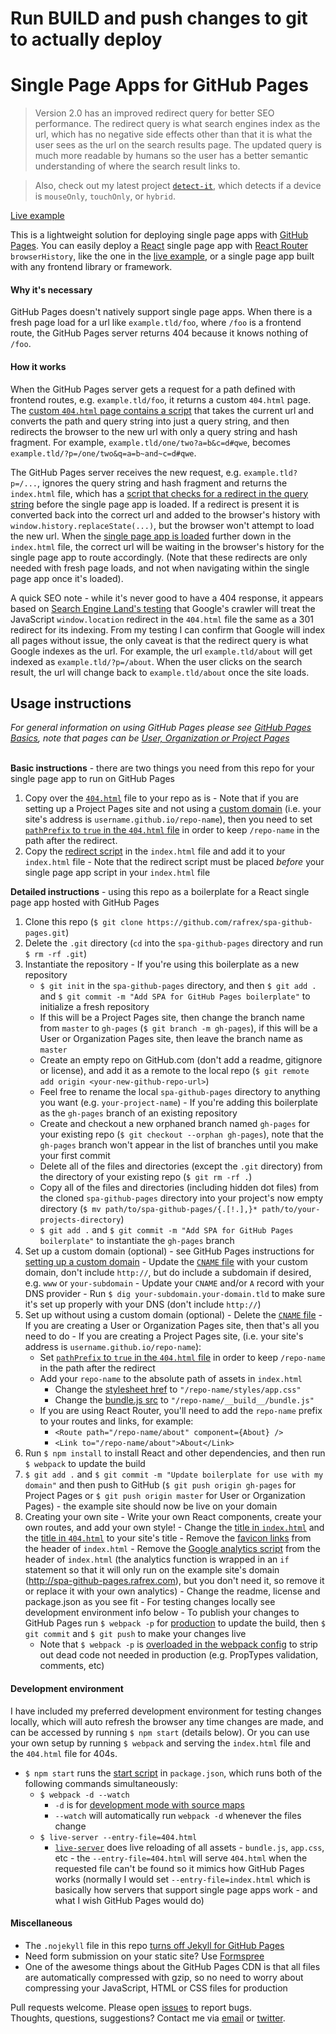 # Run BUILD and push changes to git to actually deploy
# Single Page Apps for GitHub Pages

> Version 2.0 has an improved redirect query for better SEO performance. The redirect query is what search engines index as the url, which has no negative side effects other than that it is what the user sees as the url on the search results page. The updated query is much more readable by humans so the user has a better semantic understanding of where the search result links to.  

> Also, check out my latest project [`detect-it`](https://github.com/rafrex/detect-it), which detects if a device is `mouseOnly`, `touchOnly`, or `hybrid`.



[Live example][liveExample]  

This is a lightweight solution for deploying single page apps with [GitHub Pages][ghPagesOverview]. You can easily deploy a [React][react] single page app with [React Router][reactRouter] `browserHistory`, like the one in the [live example][liveExample], or a single page app built with any frontend library or framework.

#### Why it's necessary
GitHub Pages doesn't natively support single page apps. When there is a fresh page load for a url like `example.tld/foo`, where `/foo` is a frontend route, the GitHub Pages server returns 404 because it knows nothing of `/foo`.

#### How it works
When the GitHub Pages server gets a request for a path defined with frontend routes, e.g. `example.tld/foo`, it returns a custom `404.html` page. The [custom `404.html` page contains a script][404html] that takes the current url and converts the path and query string into just a query string, and then redirects the browser to the new url with only a query string and hash fragment. For example, `example.tld/one/two?a=b&c=d#qwe`, becomes `example.tld/?p=/one/two&q=a=b~and~c=d#qwe`.

The GitHub Pages server receives the new request, e.g. `example.tld?p=/...`, ignores the query string and hash fragment and returns the `index.html` file, which has a [script that checks for a redirect in the query string][indexHtmlScript] before the single page app is loaded. If a redirect is present it is converted back into the correct url and added to the browser's history with `window.history.replaceState(...)`, but the browser won't attempt to load the new url. When the [single page app is loaded][indexHtmlSPA] further down in the `index.html` file, the correct url will be waiting in the browser's history for the single page app to route accordingly. (Note that these redirects are only needed with fresh page loads, and not when navigating within the single page app once it's loaded).

A quick SEO note - while it's never good to have a 404 response, it appears based on [Search Engine Land's testing][seoLand] that Google's crawler will treat the JavaScript `window.location` redirect in the `404.html` file the same as a 301 redirect for its indexing. From my testing I can confirm that Google will index all pages without issue, the only caveat is that the redirect query is what Google indexes as the url. For example, the url `example.tld/about` will get indexed as `example.tld/?p=/about`. When the user clicks on the search result, the url will change back to `example.tld/about` once the site loads.


## Usage instructions
*For general information on using GitHub Pages please see [GitHub Pages Basics][ghPagesBasics], note that pages can be [User, Organization or Project Pages][ghPagesTypes]*  
&nbsp;

**Basic instructions** - there are two things you need from this repo for your single page app to run on GitHub Pages
  1. Copy over the [`404.html`][404html] file to your repo as is
    - Note that if you are setting up a Project Pages site and not using a [custom domain][customDomain] (i.e. your site's address is `username.github.io/repo-name`), then you need to set [`pathPrefix` to `true` in the `404.html` file][pathPrefix] in order to keep `/repo-name` in the path after the redirect.
  2. Copy the [redirect script][indexHtmlScript] in the `index.html` file and add it to your `index.html` file
    - Note that the redirect script must be placed *before* your single page app script in your `index.html` file
&nbsp;

**Detailed instructions** - using this repo as a boilerplate for a React single page app hosted with GitHub Pages  
  1. Clone this repo (`$ git clone https://github.com/rafrex/spa-github-pages.git`)
  2. Delete the `.git` directory (`cd` into the `spa-github-pages` directory and run `$ rm -rf .git`)
  3. Instantiate the repository
    - If you're using this boilerplate as a new repository
      - `$ git init` in the `spa-github-pages` directory, and then `$ git add .` and `$ git commit -m "Add SPA for GitHub Pages boilerplate"` to initialize a fresh repository
      - If this will be a Project Pages site, then change the branch name from `master` to `gh-pages` (`$ git branch -m gh-pages`), if this will be a User or Organization Pages site, then leave the branch name as `master`
      - Create an empty repo on GitHub.com (don't add a readme, gitignore or license), and add it as a remote to the local repo (`$ git remote add origin <your-new-github-repo-url>`)
      - Feel free to rename the local `spa-github-pages` directory to anything you want (e.g. `your-project-name`)
    - If you're adding this boilerplate as the `gh-pages` branch of an existing repository
      - Create and checkout a new orphaned branch named `gh-pages` for your existing repo (`$ git checkout --orphan gh-pages`), note that the `gh-pages` branch won't appear in the list of branches until you make your first commit
      - Delete all of the files and directories (except the `.git` directory) from the directory of your existing repo (`$ git rm -rf .`)
      - Copy all of the files and directories (including hidden dot files) from the cloned `spa-github-pages` directory into your project's now empty directory (`$ mv path/to/spa-github-pages/{.[!.],}* path/to/your-projects-directory`)
      - `$ git add .` and `$ git commit -m "Add SPA for GitHub Pages boilerplate"` to instantiate the `gh-pages` branch
  4. Set up a custom domain (optional) - see GitHub Pages instructions for [setting up a custom domain][customDomain]
    - Update the [`CNAME` file][cnameFile] with your custom domain, don't include `http://`, but do include a subdomain if desired, e.g. `www` or `your-subdomain`
    - Update your `CNAME` and/or `A` record with your DNS provider
    - Run `$ dig your-subdomain.your-domain.tld` to make sure it's set up properly with your DNS (don't include `http://`)
  5. Set up without using a custom domain (optional)
    - Delete the [`CNAME` file][cnameFile]
    - If you are creating a User or Organization Pages site, then that's all you need to do
    - If you are creating a Project Pages site, (i.e. your site's address is `username.github.io/repo-name`):
      - Set [`pathPrefix` to `true` in the `404.html` file][pathPrefix] in order to keep `/repo-name` in the path after the redirect
      - Add your `repo-name` to the absolute path of assets in `index.html`
        - Change the [stylesheet href][styleHref] to `"/repo-name/styles/app.css"`
        - Change the [bundle.js src][indexHtmlSPA] to `"/repo-name/__build__/bundle.js"`
      - If you are using React Router, you'll need to add the `repo-name` prefix to your routes and links, for example:
        - `<Route path="/repo-name/about" component={About} />`
        - `<Link to="/repo-name/about">About</Link>`
  6. Run `$ npm install` to install React and other dependencies, and then run `$ webpack` to update the build
  7. `$ git add .` and `$ git commit -m "Update boilerplate for use with my domain"` and then push to GitHub (`$ git push origin gh-pages` for Project Pages or `$ git push origin master` for User or Organization Pages) - the example site should now be live on your domain
  8. Creating your own site
    - Write your own React components, create your own routes, and add your own style!
    - Change the [title in `index.html`][indexHtmlTitle] and the [title in `404.html`][404htmlTitle] to your site's title
    - Remove the [favicon links][favicon] from the header of `index.html`
    - Remove the [Google analytics script][googleAnalytics] from the header of `index.html` (the analytics function is wrapped in an `if` statement so that it will only run on the example site's domain (http://spa-github-pages.rafrex.com), but you don't need it, so remove it or replace it with your own analytics)
    - Change the readme, license and package.json as you see fit
    - For testing changes locally see development environment info below
    - To publish your changes to GitHub Pages run `$ webpack -p` for [production][webpackProduction] to update the build, then `$ git commit` and `$ git push` to make your changes live
      - Note that `$ webpack -p` is [overloaded in the webpack config][webpackConfigOverload] to strip out dead code not needed in production (e.g. PropTypes validation, comments, etc)

#### Development environment
I have included my preferred development environment for testing changes locally, which will auto refresh the browser any time changes are made, and can be accessed by running `$ npm start` (details below). Or you can use your own setup by running `$ webpack` and serving the `index.html` file and the `404.html` file for 404s.
- `$ npm start` runs the [start script][startScript] in `package.json`, which runs both of the following commands simultaneously:
    - `$ webpack -d --watch`
      - `-d` is for [development mode with source maps][webpackDevelopment]
      - `--watch` will automatically run `webpack -d` whenever the files change
    - `$ live-server --entry-file=404.html`
      - [`live-server`][liveServer] does live reloading of all assets - `bundle.js`, `app.css`, etc - the `--entry-file=404.html` will serve `404.html` when the requested file can't be found so it mimics how GitHub Pages works (normally I would set `--entry-file=index.html` which is basically how servers that support single page apps work - and what I wish GitHub Pages would do)

#### Miscellaneous
- The `.nojekyll` file in this repo [turns off Jekyll for GitHub Pages][nojekyll]
- Need form submission on your static site? Use [Formspree][formspree]
- One of the awesome things about the GitHub Pages CDN is that all files are automatically compressed with gzip, so no need to worry about compressing your JavaScript, HTML or CSS files for production


Pull requests welcome. Please open [issues][issues] to report bugs.  
Thoughts, questions, suggestions? Contact me via [email][email] or [twitter][twitter].

<!-- links to within repo -->
[404html]: https://github.com/rafrex/spa-github-pages/blob/gh-pages/404.html
[pathPrefix]: https://github.com/rafrex/spa-github-pages/blob/gh-pages/404.html#L27
[styleHref]: https://github.com/rafrex/spa-github-pages/blob/gh-pages/index.html#L35
[indexHtmlScript]: https://github.com/rafrex/spa-github-pages/blob/gh-pages/index.html#L37
[indexHtmlSPA]: https://github.com/rafrex/spa-github-pages/blob/gh-pages/index.html#L96
[cnameFile]: https://github.com/rafrex/spa-github-pages/blob/gh-pages/CNAME
[indexHtmlTitle]: https://github.com/rafrex/spa-github-pages/blob/gh-pages/index.html#L6
[404htmlTitle]: https://github.com/rafrex/spa-github-pages/blob/gh-pages/404.html#L5
[favicon]: https://github.com/rafrex/spa-github-pages/blob/gh-pages/index.html#L11
[googleAnalytics]: https://github.com/rafrex/spa-github-pages/blob/gh-pages/index.html#L73
[webpackConfigOverload]: https://github.com/rafrex/spa-github-pages/blob/gh-pages/webpack.config.babel.js#L19
[startScript]: https://github.com/rafrex/spa-github-pages/blob/gh-pages/package.json#L5
[liveServer]: https://github.com/tapio/live-server
[issues]: https://github.com/rafrex/spa-github-pages/issues

<!-- links to github docs -->
[ghPagesOverview]: https://pages.github.com/
[ghPagesBasics]: https://help.github.com/categories/github-pages-basics/
[ghPagesTypes]: https://help.github.com/articles/user-organization-and-project-pages/
[customDomain]: https://help.github.com/articles/quick-start-setting-up-a-custom-domain/
[nojekyll]: https://help.github.com/articles/files-that-start-with-an-underscore-are-missing/

<!-- other links -->
[liveExample]: http://spa-github-pages.rafrex.com
[react]: https://github.com/facebook/react
[reactRouter]: https://github.com/reactjs/react-router
[seoLand]: http://searchengineland.com/tested-googlebot-crawls-javascript-heres-learned-220157
[webpackProduction]: https://webpack.github.io/docs/cli.html#production-shortcut-p
[webpackDevelopment]: https://webpack.github.io/docs/cli.html#development-shortcut-d
[formspree]: http://formspree.io/
[email]: mailto:code@rafrex.com
[twitter]: https://twitter.com/rafrrex
